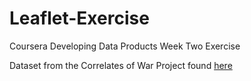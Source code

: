 # Leaflet-Exercise
Coursera Developing Data Products Week Two Exercise

Dataset from the Correlates of War Project found [here](https://data.world/cow/militarized-dispute-locations)

